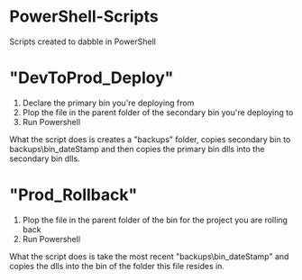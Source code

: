 # PowerShell-Scripts
Scripts created to dabble in PowerShell

# "DevToProd_Deploy"
1. Declare the primary bin you're deploying from
2. Plop the file in the parent folder of the secondary bin you're deploying to
3. Run Powershell

What the script does is creates a "backups" folder, copies secondary bin to backups\bin_dateStamp and then copies the primary bin dlls into the secondary bin dlls.

# "Prod_Rollback"
1. Plop the file in the parent folder of the bin for the project you are rolling back
2. Run Powershell

What the script does is take the most recent "backups\bin_dateStamp" and copies the dlls into the bin of the folder this file resides in.
